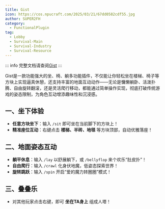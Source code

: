 ```yaml
---
title: Gist
icon: https://cos.npucraft.com/2025/03/21/67dd0582cdf55.jpg
author: SUPER2FH
category:
  - FunctionalPlugin
tag: 
  - Lobby
  - Survival-Main
  - Survival-Industry
  - Survival-Resource
---
```




::: info 完整文档请查阅[Gist](https://www.spigotmc.org/resources/gsit-modern-sit-seat-and-chair-lay-and-crawl-plugin-1-16-1-21-4.62325/)
:::



Gist是一款功能强大的坐、椅、躺多功能插件，不仅能让你轻松坐在楼梯、椅子等方块上实现逼真休憩，还支持丰富的地面互动动作——无论是慵懒躺卧、活泼扑腾、自由旋转翻滚，还是灵活爬行移动，都能通过简单操作实现，彻底打破传统游戏的姿态限制，为角色互动增添趣味性和沉浸感。

## **一、坐下体验**

- **任意方块坐下**：输入 `/sit` 即可坐在当前脚下的方块上！
- **精准座位互动**：右键点击 **楼梯、半砖、地毯** 等方块顶部，自动优雅落座！

## **二、地面姿态互动**

- **躺平休息**：输入 `/lay` 以舒展躺下，或 `/bellyflop` 来个欢乐“肚皮扑”！
- **自由爬行**：输入 `/crawl` 化身伏地魔，低姿态探索世界！
- **旋转跳跃**：输入 `/spin` 开启“爱的魔力转圈圈”模式！

## **三、叠叠乐**

- 对其他玩家点击右键，即可 **坐在TA身上** 组成人塔！
